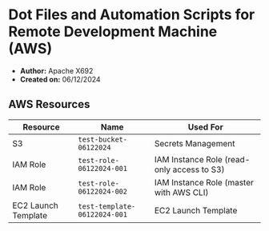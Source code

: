 # Dot Files and Automation Scripts for Remote Development Machine (AWS)

- **Author:** Apache X692
- **Created on:** 06/12/2024

## AWS Resources

| Resource            | Name                         | Used For                                   |
|---------------------|----------------------------- |--------------------------------------------|
| S3                  | `test-bucket-06122024`       | Secrets Management                         |
| IAM Role            | `test-role-06122024-001`     | IAM Instance Role (read-only access to S3) |
| IAM Role            | `test-role-06122024-002`     | IAM Instance Role (master with AWS CLI)    |
| EC2 Launch Template | `test-template-06122024-001` | EC2 Launch Template                        |
